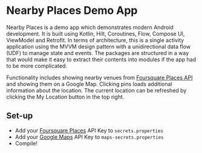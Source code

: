 # Nearby Places Demo App

Nearby Places is a demo app which demonstrates modern Android development. It is built using Kotlin, Hilt, Coroutines, Flow, Compose UI, ViewModel and Retrofit. In terms of architecture, this is a single activity application using the MVVM design pattern with a unidirectional data flow (UDF) to manage state and events. The packages are structured in a way that would make it easy to extract their contents into modules if the app had to be more complicated.

Functionality includes showing nearby venues from [Foursquare Places API](https://location.foursquare.com/products/places-api/) and showing them on a Google Map. Clicking pins loads additional information about the location. The current location can be refreshed by clicking the My Location button in the top right.

## Set-up

- Add your [Foursquare Places](https://location.foursquare.com/products/places-api/) API Key to `secrets.properties`
- Add your [Google Maps](https://developers.google.com/maps/documentation/android-sdk/start#get-key) API Key to `maps-secrets.properties`
- Compile!
